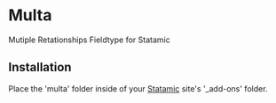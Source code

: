 # Multa

Mutiple Retationships Fieldtype for Statamic

## Installation

Place the 'multa' folder inside of your [Statamic](http://statamic.com) site's '_add-ons' folder.
